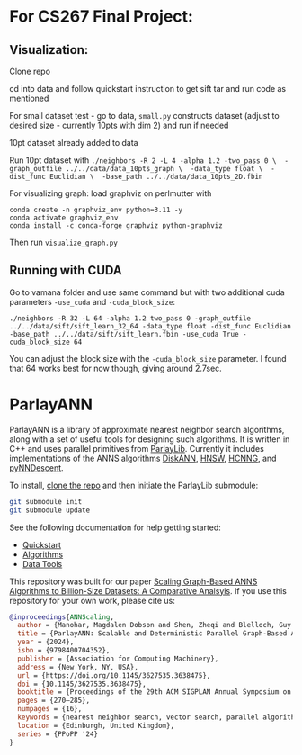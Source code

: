 # For CS267 Final Project:

## Visualization:

Clone repo

cd into data and follow quickstart instruction to get sift tar and run code as mentioned

For small dataset test - go to data, `small.py` constructs dataset (adjust to desired size - currently 10pts with dim 2) and run if needed

10pt dataset already added to data

Run 10pt dataset with `./neighbors -R 2 -L 4 -alpha 1.2 -two_pass 0 \  -graph_outfile ../../data/data_10pts_graph \  -data_type float \  -dist_func Euclidian \  -base_path ../../data/data_10pts_2D.fbin`

For visualizing graph: load graphviz on perlmutter with 
```module load conda
conda create -n graphviz_env python=3.11 -y
conda activate graphviz_env
conda install -c conda-forge graphviz python-graphviz
```

Then run `visualize_graph.py`

## Running with CUDA

Go to vamana folder and use same command but with two additional cuda parameters `-use_cuda` and `-cuda_block_size`:

`./neighbors -R 32 -L 64 -alpha 1.2 two_pass 0 -graph_outfile ../../data/sift/sift_learn_32_64 -data_type float -dist_func Euclidian -base_path ../../data/sift/sift_learn.fbin -use_cuda True -cuda_block_size 64`

You can adjust the block size with the `-cuda_block_size` parameter. I found that 64 works best for now though, giving around 2.7sec.


# ParlayANN

ParlayANN is a library of approximate nearest neighbor search algorithms, along with a set of useful tools for designing such algorithms. It is written in C++ and uses parallel primitives from [ParlayLib](https://cmuparlay.github.io/parlaylib/). Currently it includes implementations of the ANNS algorithms [DiskANN](https://github.com/microsoft/DiskANN), [HNSW](https://github.com/nmslib/hnswlib), [HCNNG](https://github.com/jalvarm/hcnng), and [pyNNDescent](https://pynndescent.readthedocs.io/en/latest/).

To install, [clone the repo](https://github.com/cmuparlay/ParlayANN/tree/main) and then initiate the ParlayLib submodule:

```bash
git submodule init
git submodule update
```

See the following documentation for help getting started:
- [Quickstart](https://cmuparlay.github.io/ParlayANN/quickstart)
- [Algorithms](https://cmuparlay.github.io/ParlayANN/algorithms)
- [Data Tools](https://cmuparlay.github.io/ParlayANN/data_tools)

This repository was built for our paper [Scaling Graph-Based ANNS Algorithms to Billion-Size Datasets: A Comparative Analsyis](https://arxiv.org/abs/2305.04359). If you use this repository for your own work, please cite us:

```bibtex
@inproceedings{ANNScaling,
  author = {Manohar, Magdalen Dobson and Shen, Zheqi and Blelloch, Guy and Dhulipala, Laxman and Gu, Yan and Simhadri, Harsha Vardhan and Sun, Yihan},
  title = {ParlayANN: Scalable and Deterministic Parallel Graph-Based Approximate Nearest Neighbor Search Algorithms},
  year = {2024},
  isbn = {9798400704352},
  publisher = {Association for Computing Machinery},
  address = {New York, NY, USA},
  url = {https://doi.org/10.1145/3627535.3638475},
  doi = {10.1145/3627535.3638475},
  booktitle = {Proceedings of the 29th ACM SIGPLAN Annual Symposium on Principles and Practice of Parallel Programming},
  pages = {270–285},
  numpages = {16},
  keywords = {nearest neighbor search, vector search, parallel algorithms},
  location = {Edinburgh, United Kingdom},
  series = {PPoPP '24}
}
```
